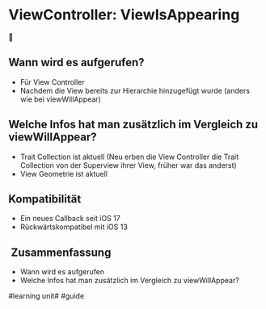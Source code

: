 # ViewController: ViewIsAppearing
🌅

## Wann wird es aufgerufen?
- Für View Controller
- Nachdem die View bereits zur Hierarchie hinzugefügt wurde (anders wie bei viewWillAppear)

## Welche Infos hat man zusätzlich im Vergleich zu viewWillAppear?
- Trait Collection ist aktuell (Neu erben die View Controller die Trait Collection von der Superview ihrer View, früher war das anderst)
- View Geometrie ist aktuell

## Kompatibilität
- Ein neues Callback seit iOS 17
- Rückwärtskompatibel mit iOS 13

##  Zusammenfassung
- Wann wird es aufgerufen
- Welche Infos hat man zusätzlich im Vergleich zu viewWillAppear?


#learning unit# #guide